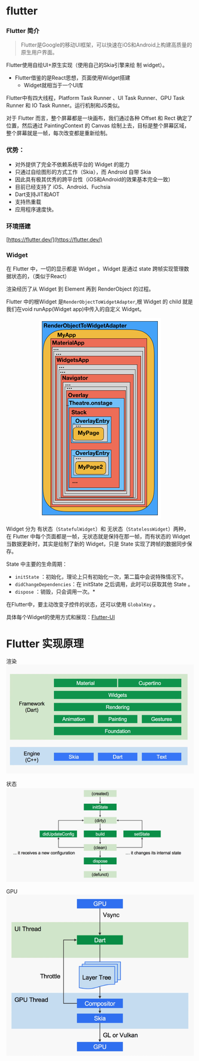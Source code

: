 # flutter

### Flutter 简介

> Flutter是Google的移动UI框架，可以快速在iOS和Android上构建高质量的原生用户界面。

Flutter使用自绘UI+原生实现（使用自己的Skia引擎来绘 制 widget）。
* Flutter借鉴的是React思想，页面使用Widget搭建
  * Widget就相当于一个UI库

Flutter中有四⼤线程，Platform Task Runner 、UI Task Runner、GPU Task Runner 和 IO Task Runner。运行机制和JS类似。

对于 Flutter ⽽⾔，整个屏幕都是⼀块画布，我们通过各种 Offset 和 Rect 确定了位置，然后通过 PaintingContext 的 Canvas 绘制上去，⽬标是整个屏幕区域，整个屏幕就是⼀帧，每次改变都是重新绘制。
 
### 优势：
* 对外提供了完全不依赖系统平台的 Widget 的能力
* 只通过自绘图形的方式工作（Skia），而 Android 自带 Skia
* 因此具有极其优秀的跨平台性（iOS和Android的效果基本完全一致）
* 目前已经支持了 iOS、Android、Fuchsia
* Dart支持JIT和AOT
* 支持热重载
* 应用程序速度快。

### 环境搭建
[https://flutter.dev/](https://flutter.dev/)

### Widget

在 Flutter 中，⼀切的显示都是 Widget 。Widget 是通过 state 跨帧实现管理数据状态的，（类似于React）

渲染经历了从 Widget 到 Element 再到 RenderObject 的过程。

Flutter 中的根Widget 是`RenderObjectToWidgetAdapter`,根 Widget 的 child 就是我们在void runApp(Widget app)中传入的自定义 Widget。

<div align=center>

![widget](../img/widget.png)

</div>


Widget 分为 有状态（`StatefulWidget`）和 ⽆状态（`StatelessWidget`）两种，在 Flutter 中每个⻚⾯都是⼀帧，⽆状态就是保持在那⼀帧，⽽有状态的 Widget 当数据更新时，其实是绘制了新的 Widget，只是 State 实现了跨帧的数据同步保存。

State 中主要的生命周期：
* `initState` ：初始化，理论上只有初始化⼀次，第⼆篇中会说特殊情况下。
* `didChangeDependencies`：在 initState 之后调⽤，此时可以获取其他 State 。
* `dispose` ：销毁，只会调⽤⼀次。*

在Flutter中，要主动改变⼦控件的状态，还可以使⽤ `GlobalKey` 。


具体每个Widget的使用方式和展现：[Flutter-UI](https://github.com/zhongmeizhi/flutter-UI)


# Flutter 实现原理

渲染
![渲染](../img/flutter_render.png)

状态
![状态](../img/flutter_state.png)

GPU
![GPU](../img/flutter_GPU.png)


